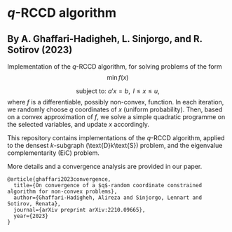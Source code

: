 # $q$-RCCD algorithm
## By A. Ghaffari-Hadigheh, L. Sinjorgo, and R. Sotirov (2023)

Implementation of the $q$-RCCD algorithm, for solving problems of the form
$$\min  f(x)$$ 

$$\text{subject to: } a'x = b, \text{ } l \leq x \leq u,$$ 
where $f$ is a differentiable, possibly non-convex, function. In each iteration, we randomly choose $q$ coordinates of $x$ (uniform probability).
Then, based on a convex approximation of $f$, we solve a simple quadratic programme on the selected variables, and update $x$ accordingly.

This repository contains implementations of the $q$-RCCD algorithm, applied to the densest $k$-subgraph (\text{D}k\text{S}) problem, and the eigenvalue complementarity (EiC) problem.

More details and a convergence analysis are provided in our paper.


```
@article{ghaffari2023convergence,
  title={On convergence of a $q$-random coordinate constrained algorithm for non-convex problems},
  author={Ghaffari-Hadigheh, Alireza and Sinjorgo, Lennart and Sotirov, Renata},
  journal={arXiv preprint arXiv:2210.09665},
  year={2023}
}
```
